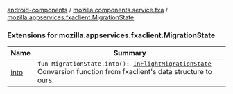 [android-components](../../index.md) / [mozilla.components.service.fxa](../index.md) / [mozilla.appservices.fxaclient.MigrationState](./index.md)

### Extensions for mozilla.appservices.fxaclient.MigrationState

| Name | Summary |
|---|---|
| [into](into.md) | `fun MigrationState.into(): `[`InFlightMigrationState`](../../mozilla.components.concept.sync/-in-flight-migration-state/index.md)<br>Conversion function from fxaclient's data structure to ours. |
